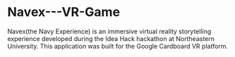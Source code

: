 # Navex---VR-Game
Navex(the Navy Experience) is an immersive virtual reality storytelling experience developed during the Idea Hack hackathon at Northeastern University. This application was built for the Google Cardboard VR platform.

